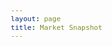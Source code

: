 ```yaml
---
layout: page
title: Market Snapshot
---
```

<meta charset="utf-8">

<style>
@import url(http://fonts.googleapis.com/css?family=Yanone+Kaffeesatz:400,700);

body {
  font-family: Yanone Kaffeesatz;
  font-size: 13px;
  margin: 30px auto;
  width: 1280px;
  position: relative;
}

header {
  padding: 6px 0;
}

.group {
  margin-bottom: 1em;
}

.axis {
  font: 10px sans-serif;
  position: fixed;
  pointer-events: none;
  z-index: 2;
}

.axis text {
  -webkit-transition: fill-opacity 250ms linear;
}

.axis path {
  display: none;
}

.axis line {
  stroke: #000;
  shape-rendering: crispEdges;
}

.axis.top {
  background-image: linear-gradient(top, #fff 0%, rgba(255,255,255,0) 100%);
  background-image: -o-linear-gradient(top, #fff 0%, rgba(255,255,255,0) 100%);
  background-image: -moz-linear-gradient(top, #fff 0%, rgba(255,255,255,0) 100%);
  background-image: -webkit-linear-gradient(top, #fff 0%, rgba(255,255,255,0) 100%);
  background-image: -ms-linear-gradient(top, #fff 0%, rgba(255,255,255,0) 100%);
  top: 0px;
  padding: 0 0 24px 0;
}

.axis.bottom {
  background-image: linear-gradient(bottom, #fff 0%, rgba(255,255,255,0) 100%);
  background-image: -o-linear-gradient(bottom, #fff 0%, rgba(255,255,255,0) 100%);
  background-image: -moz-linear-gradient(bottom, #fff 0%, rgba(255,255,255,0) 100%);
  background-image: -webkit-linear-gradient(bottom, #fff 0%, rgba(255,255,255,0) 100%);
  background-image: -ms-linear-gradient(bottom, #fff 0%, rgba(255,255,255,0) 100%);
  bottom: 0px;
  padding: 24px 0 0 0;
}

.horizon {
  border-bottom: solid 1px #000;
  overflow: hidden;
  position: relative;
}

.horizon {
  border-top: solid 1px #000;
  border-bottom: solid 1px #000;
}

.horizon + .horizon {
  border-top: none;
}

.horizon canvas {
  display: block;
}

.horizon .title,
.horizon .value {
  bottom: 0;
  line-height: 30px;
  margin: 0 6px;
  position: absolute;
  text-shadow: 0 1px 0 rgba(255,255,255,.5);
  white-space: nowrap;
}

.horizon .title {
  left: 0;
}

.horizon .value {
  right: 0;
}

.line {
  background: #000;
  z-index: 2;
}

</style>

<script src="//d3js.org/d3.v2.min.js" charset="utf-8"></script>
<script src="https://square.github.io/cubism/cubism.v1.min.js"></script>


<body id="graph">
  <script>
    alert( 'On mobile, zoom out...' )
  
    // Create Context
    var context = cubism.context()
        .serverDelay(0)
        .step(24 * 60 * 60 * 1000)
        .size(1280)
        .stop();
    
    // Add Ruler
    d3.select("#graph").selectAll(".axis")
        .data(["top", "bottom"])
      .enter().append("div")
        .attr("class", function(d) { return d + " axis"; })
        .each(function(d) { d3.select(this).call(context.axis().ticks(12).orient(d)); });
    
    // Add vertical line
    d3.select("#graph").append("div")
        .attr("class", "rule")
        .call(context.rule());
    
    // Plot Horizon Graphs
    d3.select("#graph").selectAll(".horizon")
        .data([ 'Bund', 'UK 10Y Gilt', 'US 2Y T-Note', 'US 5Y T-Note', 'US 10Y T-Note', 'US T-Bond', 'Australia 200',
                'Germany 30', 'Europe 50', 'France 40', 'Hong Kong 33', 'Japan 225', 'Netherlands 25', 'Singapore 30',
                'Swiss 20', 'UK 100', 'US Nas 100', 'US SPX 500', 'US Russ 2000', 'US Wall St 30', 'Brent Crude Oil',
                'Corn', 'Natural Gas', 'Soybeans', 'Sugar', 'Wheat', 'West Texas Oil', 'Copper', 'Gold', 'Gold/Silver',
                'Palladium', 'Platinum', 'Silver', 'EUR/USD', 'USD/CAD', 'USD/CHF', 'USD/CNH', 'USD/CZK', 'USD/DKK',
                'USD/HKD', 'USD/HUF', 'USD/INR', 'USD/JPY', 'USD/MXN', 'USD/NOK', 'USD/PLN', 'USD/SAR', 'USD/SEK',
                'USD/SGD', 'USD/THB', 'USD/TRY', 'USD/ZAR'].map(stock))
      .enter().insert("div", ".bottom")
        .attr("class", "horizon")
      .call(context.horizon()
        .format(d3.format("+,.2p"))
        .height(25));
    
    // Set Focus on the Ruler / Axis
    context.on("focus", function(i) {
      d3.selectAll(".value").style("right", i == null ? null : context.size() - i + "px");
    });
    
    // Create Metrics by Reading from CSV file
    function stock(name) {
      var format = d3.time.format("%Y-%m-%d");
      return context.metric(function(start, stop, step, callback) {
          d3.csv("/js/cubism/snapshot.csv", function(rows) {
              rows = rows.map(function(d) {
                  return [format.parse(d.Date), +d[name]];
              }).filter(function(d) {
                  return d[1];
              }).reverse();
              var date = rows[0][0],
                  compare = rows[942][1],
                  value = rows[0][1],
                  values = [value];
              rows.forEach(function(d) {
                  while ((date = d3.time.day.offset(date, 1)) < d[0]) values.push(value);
                  values.push(value = (d[1] - compare) / compare);
              });
              callback(null, values.slice(-context.size()));
          });
      }, name);
    }
  
  </script>
</body>

